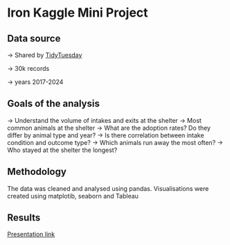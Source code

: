 # Iron Kaggle Mini Project
## Data source


-> Shared by [TidyTuesday](https://github.com/rfordatascience/tidytuesday/blob/main/data/2025/2025-03-04/readme.md)

-> 30k records

-> years 2017-2024

## Goals of the analysis
-> Understand the volume of intakes and exits at the shelter
-> Most common animals at the shelter
-> What are the adoption rates? Do they differ by animal type and year?
-> Is there correlation between intake condition and outcome type?
-> Which animals run away the most often?
-> Who stayed at the shelter the longest?

## Methodology
The data was cleaned and analysed using pandas. Visualisations were created using matplotib, seaborn and Tableau

## Results
[Presentation link]([https://docs.google.com/presentation/d/1ioHnbpCwMUgiWaAehDMIjyOZFt5ZwOBoLunzhM56YhI/edit#slide=id.p])
